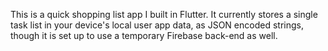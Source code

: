 This is a quick shopping list app I built in Flutter. It currently stores a single task list in your device's local user app data, as JSON encoded strings, though it is set up to use a temporary Firebase back-end as well.
